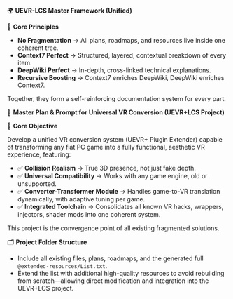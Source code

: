 🌍 **UEVR-LCS Master Framework (Unified)**

🔑 **Core Principles**

- **No Fragmentation** → All plans, roadmaps, and resources live inside one coherent tree.  
- **Context7 Perfect** → Structured, layered, contextual breakdown of every item.  
- **DeepWiki Perfect** → In-depth, cross-linked technical explanations.  
- **Recursive Boosting** → Context7 enriches DeepWiki, DeepWiki enriches Context7.  

Together, they form a self-reinforcing documentation system for every part.

🎯 **Master Plan & Prompt for Universal VR Conversion (UEVR+LCS Project)**

🔑 **Core Objective**

Develop a unified VR conversion system (UEVR+ Plugin Extender) capable of transforming any flat PC game into a fully functional, aesthetic VR experience, featuring:

- ✅ **Collision Realism** → True 3D presence, not just fake depth.  
- ✅ **Universal Compatibility** → Works with any game engine, old or unsupported.  
- ✅ **Converter-Transformer Module** → Handles game-to-VR translation dynamically, with adaptive tuning per game.  
- ✅ **Integrated Toolchain** → Consolidates all known VR hacks, wrappers, injectors, shader mods into one coherent system.  

This project is the convergence point of all existing fragmented solutions.

🗂 **Project Folder Structure**

- Include all existing files, plans, roadmaps, and the generated full `@extended-resources/List.txt`.  
- Extend the list with additional high-quality resources to avoid rebuilding from scratch—allowing direct modification and integration into the UEVR+LCS project.  